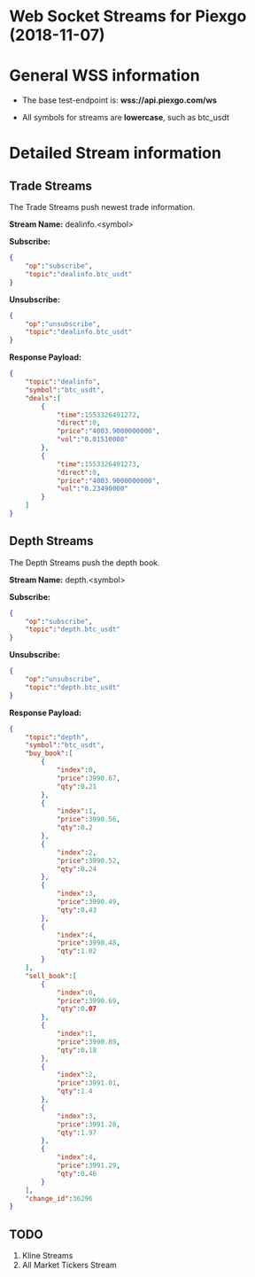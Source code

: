 # Web Socket Streams for Piexgo (2018-11-07)

# General WSS information

* The base test-endpoint is: **wss://api.piexgo.com/ws**

* All symbols for streams are **lowercase**, such as btc_usdt

  

# Detailed Stream information

## Trade Streams

The Trade Streams push newest trade information.

  

**Stream Name:** dealinfo.\<symbol>

**Subscribe:**
```json
{
    "op":"subscribe",
    "topic":"dealinfo.btc_usdt"
}
```
**Unsubscribe:**
```json
{
    "op":"unsubscribe",
    "topic":"dealinfo.btc_usdt"
}
```

**Response Payload:**

```json
{
    "topic":"dealinfo",
    "symbol":"btc_usdt",
    "deals":[
        {
            "time":1553326491272,
            "direct":0,
            "price":"4003.9000000000",
            "vol":"0.01510000"
        },
        {
            "time":1553326491273,
            "direct":0,
            "price":"4003.9000000000",
            "vol":"0.23490000"
        }
    ]
}
```

  

## Depth Streams

The Depth Streams push the depth book. 

  

**Stream Name:** depth.\<symbol>

**Subscribe:**
```json
{
    "op":"subscribe",
    "topic":"depth.btc_usdt"
}
```
**Unsubscribe:**
```json
{
    "op":"unsubscribe",
    "topic":"depth.btc_usdt"
}
```
**Response Payload:**
```json
{
    "topic":"depth",
    "symbol":"btc_usdt",
    "buy_book":[
        {
            "index":0,
            "price":3990.67,
            "qty":0.21
        },
        {
            "index":1,
            "price":3990.56,
            "qty":0.2
        },
        {
            "index":2,
            "price":3990.52,
            "qty":0.24
        },
        {
            "index":3,
            "price":3990.49,
            "qty":0.43
        },
        {
            "index":4,
            "price":3990.48,
            "qty":1.02
        }
    ],
    "sell_book":[
        {
            "index":0,
            "price":3990.69,
            "qty":0.07
        },
        {
            "index":1,
            "price":3990.89,
            "qty":0.18
        },
        {
            "index":2,
            "price":3991.01,
            "qty":1.4
        },
        {
            "index":3,
            "price":3991.28,
            "qty":1.97
        },
        {
            "index":4,
            "price":3991.29,
            "qty":0.46
        }
    ],
    "change_id":36296
}
```

## TODO
1. Kline Streams
2. All Market Tickers Stream
